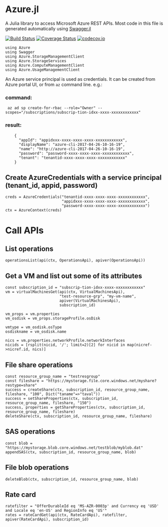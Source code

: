 # Azure.jl

A Julia library to access Microsoft Azure REST APIs. Most code in this file is generated automatically using [Swagger.jl](https://github.com/JuliaComputing/Swagger.jl)

[![Build Status](https://travis-ci.org/JuliaComputing/Azure.jl.svg?branch=master)](https://travis-ci.org/JuliaComputing/Azure.jl)
[![Coverage Status](https://coveralls.io/repos/JuliaComputing/Azure.jl/badge.svg?branch=master&service=github)](https://coveralls.io/github/JuliaComputing/Azure.jl?branch=master)
[![codecov.io](http://codecov.io/github/JuliaComputing/Azure.jl/coverage.svg?branch=master)](http://codecov.io/github/JuliaComputing/Azure.jl?branch=master)

```
using Azure
using Swagger
using Azure.StorageManagementClient
using Azure.StorageServices
using Azure.ComputeManagementClient
using Azure.UsageManagementClient
```


 An Azure service principal is used as credentials.
 It can be created from Azure portal UI, or from `az` command line. e.g.:

### command:
`  az ad sp create-for-rbac --role="Owner" --scopes="/subscriptions/subscrip-tion-idxx-xxxx-xxxxxxxxxxxx" `
### result:
```
    {
      "appId": "appidxxx-xxxx-xxxx-xxxx-xxxxxxxxxxxx",
      "displayName": "azure-cli-2017-04-26-10-16-19",
      "name": "http://azure-cli-2017-04-26-10-16-19",
      "password": "password-xxxx-xxxx-xxxx-xxxxxxxxxxxx",
      "tenant": "tenantid-xxxx-xxxx-xxxx-xxxxxxxxxxxx"
    }
```

## Create AzureCredentials with a service principal (tenant_id, appid, password)
```
creds = AzureCredentials("tenantid-xxxx-xxxx-xxxx-xxxxxxxxxxxx", 
                         "appidxxx-xxxx-xxxx-xxxx-xxxxxxxxxxxx", 
                         "password-xxxx-xxxx-xxxx-xxxxxxxxxxxx")
ctx = AzureContext(creds)
```
# Call APIs

## List operations
```
operationsList(api(ctx, OperationsApi), apiver(OperationsApi))
```

## Get a VM and list out some of its attributes
```
const subscription_id = "subscrip-tion-idxx-xxxx-xxxxxxxxxxxx"
vm = virtualMachinesGet(api(ctx, VirtualMachinesApi), 
                        "test-resource-grp", "my-vm-name", 
                        apiver(VirtualMachinesApi), 
                        subscription_id)

vm_props = vm.properties
vm_osdisk = vm_props.storageProfile.osDisk

vmtype = vm_osdisk.osType
osdiskname = vm_osdisk.name

nics = vm.properties.networkProfile.networkInterfaces
nicids = [rsplit(nicid, '/'; limit=2)[2] for nicid in map(nicref->nicref.id, nics)]
```
## File share operations
```
const resource_group_name = "testresgroup"
const fileshare = "https://mystorage.file.core.windows.net/myshare?restype=share"
success = createShare(ctx, subscription_id, resource_group_name, fileshare, "100", Dict("taname"=>"taval"))
success = setShareProperties(ctx, subscription_id, resource_group_name, fileshare, "150")
success, properties = getShareProperties(ctx, subscription_id, resource_group_name, fileshare)
deleteShare(ctx, subscription_id, resource_group_name, fileshare)
```
## SAS operations
```
const blob = "https://mystorage.blob.core.windows.net/testblob/myblob.dat"
appendSAS(ctx, subscription_id, resource_group_name, blob)
```
## File blob operations
```
deleteBlob(ctx, subscription_id, resource_group_name, blob)
```
## Rate card
```
ratefilter = "OfferDurableId eq 'MS-AZR-0003p' and Currency eq 'USD' and Locale eq 'en-US' and RegionInfo eq 'US'"
rates = rateCardGet(api(ctx, RateCardApi), ratefilter, apiver(RateCardApi), subscription_id)
```

